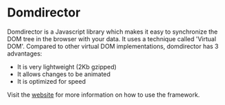 Domdirector
=========

Domdirector is a Javascript library which makes it easy to synchronize the DOM tree in the browser with your data.
It uses a technique called 'Virtual DOM'. 
Compared to other virtual DOM implementations, domdirector has 3 advantages:

* It is very lightweight (2Kb gzipped)
* It allows changes to be animated
* It is optimized for speed

Visit the [website](http://johan-gorter.github.io/domsetter) for more information on how to use the framework.

